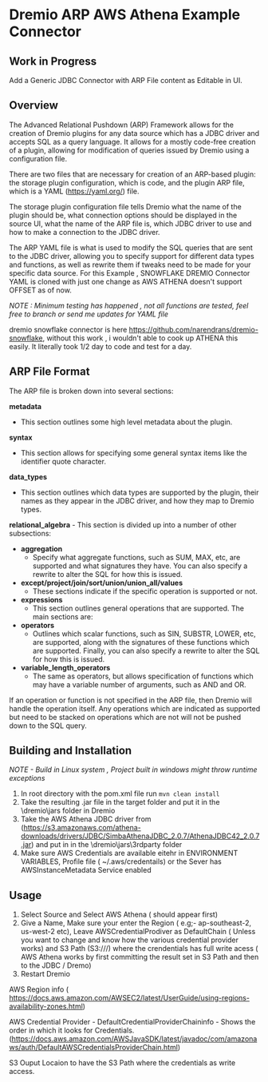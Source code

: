 # Dremio ARP AWS Athena Example Connector

## Work in Progress
Add a Generic JDBC Connector with ARP File content as Editable in UI.

## Overview

The Advanced Relational Pushdown (ARP) Framework allows for the creation of Dremio plugins for any data source which has a JDBC driver and accepts SQL 
as a query language. It allows for a mostly code-free creation of a plugin, allowing for modification of queries issued 
by Dremio using a configuration file.

There are two files that are necessary for creation of an ARP-based plugin: the storage plugin configuration, which 
is code, and the plugin ARP file, which is a YAML (https://yaml.org/) file.

The storage plugin configuration file tells Dremio what the name of the plugin should be, what connection options 
should be displayed in the source UI, what the name of the ARP file is, which JDBC driver to use and how to make a 
connection to the JDBC driver.

The ARP YAML file is what is used to modify the SQL queries that are sent to the JDBC driver, allowing you to specify 
support for different data types and functions, as well as rewrite them if tweaks need to be made for your specific 
data source. For this Example , SNOWFLAKE DREMIO Connector YAML is cloned with just one change as AWS ATHENA doesn't support OFFSET as of now.

*NOTE : Minimum testing has happened , not all functions are tested, feel free to branch or send me updates for YAML file*

dremio snowflake connector is here https://github.com/narendrans/dremio-snowflake, without this work , i wouldn't able to cook up ATHENA this easily. It literally took 1/2 day to code and test for a day.

## ARP File Format

The ARP file is broken down into several sections:

**metadata**
- This section outlines some high level metadata about the plugin.

**syntax**
- This section allows for specifying some general syntax items like the identifier quote character.

**data_types**
- This section outlines which data types are supported by the plugin, their names as they appear in the JDBC driver, and how they map to Dremio types.

**relational_algebra** - This section is divided up into a number of other subsections:

- **aggregation**
  - Specify what aggregate functions, such as SUM, MAX, etc, are supported and what signatures they have. You can also specify a rewrite to alter the SQL for how this is issued.
- **except/project/join/sort/union/union_all/values**
  - These sections indicate if the specific operation is supported or not.
- **expressions**
  - This section outlines general operations that are supported. The main sections are:
- **operators**
  - Outlines which scalar functions, such as SIN, SUBSTR, LOWER, etc, are supported, along with the signatures of these functions which are supported. Finally, you can also specify a rewrite to alter the SQL for how this is issued.
- **variable_length_operators**
  - The same as operators, but allows specification of functions which may have a variable number of arguments, such as AND and OR.

If an operation or function is not specified in the ARP file, then Dremio will handle the operation itself. Any operations which are indicated as supported but need to be stacked on operations which are not will not be pushed down to the SQL query.

## Building and Installation
*NOTE - Build in Linux system , Project built in windows might throw runtime exceptions*
1. In root directory with the pom.xml file run `mvn clean install`
2. Take the resulting .jar file in the target folder and put it in the \dremio\jars folder in Dremio
3. Take the AWS Athena JDBC driver from (https://s3.amazonaws.com/athena-downloads/drivers/JDBC/SimbaAthenaJDBC_2.0.7/AthenaJDBC42_2.0.7.jar) and put in in the \dremio\jars\3rdparty folder
4. Make sure AWS Credentials are available eitehr in ENVIRONMENT VARIABLES, Profile file ( ~/.aws/credentails) or the Sever has AWSInstanceMetadata Service enabled

## Usage
1. Select Source and Select AWS Athena ( should appear first)
3. Give a Name, Make sure your enter the Region ( e.g;- ap-southeast-2, us-west-2 etc), Leave AWSCredentialProdiver as DefaultChain ( Unless you want to change and know how the various credential provider works) and S3 Path (S3://<bucketname>/<path>) where the crendentials has full write acess ( AWS Athena works by first committing the result set in S3 Path and then to the JDBC / Dremo)
4. Restart Dremio

AWS Region info ( https://docs.aws.amazon.com/AWSEC2/latest/UserGuide/using-regions-availability-zones.html)

AWS Credential Provider - DefaultCredentialProviderChaininfo - Shows the order in which it looks for Credentials. (https://docs.aws.amazon.com/AWSJavaSDK/latest/javadoc/com/amazonaws/auth/DefaultAWSCredentialsProviderChain.html)

S3 Ouput Locaion to have the S3 Path where the credentials as write access.



